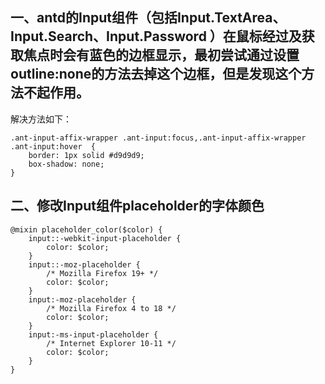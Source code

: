 ## 一、antd的Input组件（包括Input.TextArea、Input.Search、Input.Password ）在鼠标经过及获取焦点时会有蓝色的边框显示，最初尝试通过设置outline:none的方法去掉这个边框，但是发现这个方法不起作用。

解决方法如下：

	.ant-input-affix-wrapper .ant-input:focus,.ant-input-affix-wrapper .ant-input:hover  {
		border: 1px solid #d9d9d9;
		box-shadow: none;
	}

## 二、修改Input组件placeholder的字体颜色

	@mixin placeholder_color($color) {
		input::-webkit-input-placeholder {
			color: $color;
		}
		input::-moz-placeholder {
			/* Mozilla Firefox 19+ */
			color: $color;
		}
		input:-moz-placeholder {
			/* Mozilla Firefox 4 to 18 */
			color: $color;
		}
		input:-ms-input-placeholder {
			/* Internet Explorer 10-11 */
			color: $color;
		}
	}
